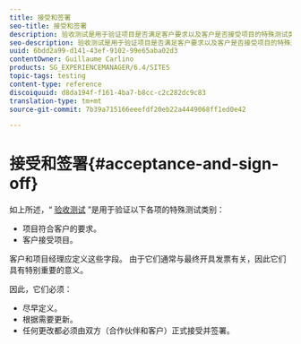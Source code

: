 ```yaml
---
title: 接受和签署
seo-title: 接受和签署
description: 验收测试是用于验证项目是否满足客户要求以及客户是否接受项目的特殊测试类别
seo-description: 验收测试是用于验证项目是否满足客户要求以及客户是否接受项目的特殊测试类别
uuid: 6bdd2a99-d141-43ef-9102-99e65aba02d3
contentOwner: Guillaume Carlino
products: SG_EXPERIENCEMANAGER/6.4/SITES
topic-tags: testing
content-type: reference
discoiquuid: d8da194f-f161-4ba7-b8cc-c2c282dc9c83
translation-type: tm+mt
source-git-commit: 7b39a715166eeefdf20eb22a4449068ff1ed0e42

---
```



# 接受和签署{#acceptance-and-sign-off}

如上所述，“ [验收测试](/help/sites-developing/planning.md) ”是用于验证以下各项的特殊测试类别：

* 项目符合客户的要求。
* 客户接受项目。

客户和项目经理应定义这些字段。 由于它们通常与最终开具发票有关，因此它们具有特别重要的意义。

因此，它们必须：

* 尽早定义。
* 根据需要更新。
* 任何更改都必须由双方（合作伙伴和客户）正式接受并签署。

